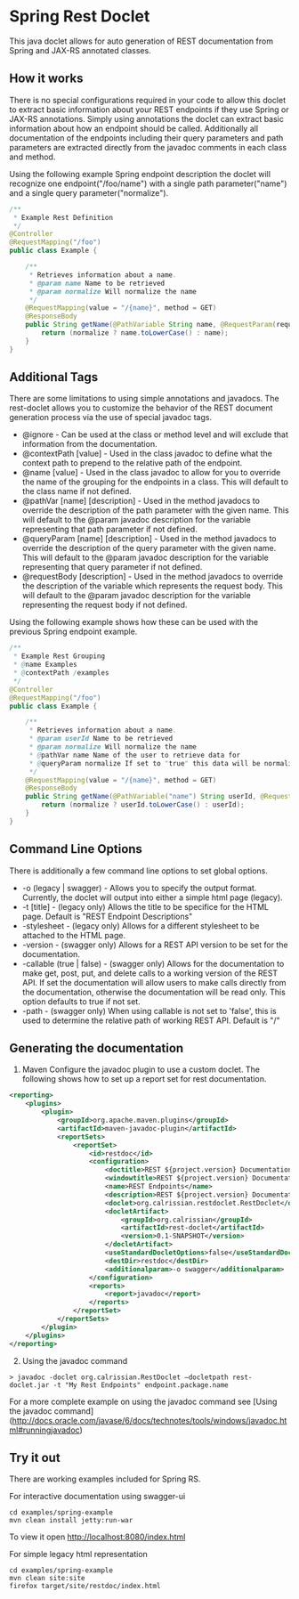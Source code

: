 Spring Rest Doclet
===========================

This java doclet allows for auto generation of REST documentation from Spring and JAX-RS annotated classes.

How it works
------------
There is no special configurations required in your code to allow this doclet to extract basic information about your REST endpoints if they use Spring or JAX-RS annotations.  Simply using annotations the doclet can extract basic information about how an endpoint should be called.  Additionally all documentation of the endpoints including their query parameters and path parameters are extracted directly from the javadoc comments in each class and method.

Using the following example Spring endpoint description the doclet will recognize one endpoint("/foo/name") with a single path parameter("name") and a single query parameter("normalize").
```java
/**
 * Example Rest Definition
 */
@Controller
@RequestMapping("/foo")
public class Example {

    /**
     * Retrieves information about a name.
     * @param name Name to be retrieved
     * @param normalize Will normalize the name
     */
    @RequestMapping(value = "/{name}", method = GET)
    @ResponseBody
    public String getName(@PathVariable String name, @RequestParam(required = false) boolean normalize) {
        return (normalize ? name.toLowerCase() : name);
    }
}
```

Additional Tags
---------------
There are some limitations to using simple annotations and javadocs.  The rest-doclet allows you to customize the behavior of the REST document generation process via the use of special javadoc tags.  

 * @ignore - Can be used at the class or method level and will exclude that information from the documentation.
 * @contextPath [value] - Used in the class javadoc to define what the context path to prepend to the relative path of the endpoint.
 * @name [value] - Used in the class javadoc to allow for you to override the name of the grouping for the endpoints in a class.  This will default to the class name if not defined.
 * @pathVar [name] [description] - Used in the method javadocs to override the description of the path parameter with the given name.  This will default to the @param javadoc description for the variable representing that path parameter if not defined.
 * @queryParam [name] [description] - Used in the method javadocs to override the description of the query parameter with the given name.  This will default to the @param javadoc description for the variable representing that query parameter if not defined.
 * @requestBody [description] - Used in the method javadocs to override the description of the variable which represents the request body.  This will default to the @param javadoc description for the variable representing the request body if not defined.

Using the following example shows how these can be used with the previous Spring endpoint example.
```java
/**
 * Example Rest Grouping
 * @name Examples
 * @contextPath /examples
 */
@Controller
@RequestMapping("/foo")
public class Example {

    /**
     * Retrieves information about a name.
     * @param userId Name to be retrieved
     * @param normalize Will normalize the name
     * @pathVar name Name of the user to retrieve data for
     * @queryParam normalize If set to "true" this data will be normalized before being returned.
     */
    @RequestMapping(value = "/{name}", method = GET)
    @ResponseBody
    public String getName(@PathVariable("name") String userId, @RequestParam(required = false) boolean normalize) {
        return (normalize ? userId.toLowerCase() : userId);
    }
}
```

Command Line Options
--------------------
There is additionally a few command line options to set global options.
 * -o (legacy | swagger) - Allows you to specify the output format.  Currently, the doclet will output into either a simple html page (legacy).
 * -t [title] - (legacy only) Allows the title to be specifice for the HTML page. Default is "REST Endpoint Descriptions"
 * -stylesheet - (legacy only) Allows for a different stylesheet to be attached to the HTML page.
 * -version - (swagger only) Allows for a REST API version to be set for the documentation.
 * -callable (true | false) - (swagger only) Allows for the documentation to make get, post, put, and delete calls to a working version of the REST API. If set the documentation will allow users to make calls directly from the documentation, otherwise the documentation will be read only. This option defaults to true if not set.
 * -path - (swagger only) When using callable is not set to 'false', this is used to determine the relative path of working REST API.  Default is "/"
 

Generating the documentation
----------------------------
1.  Maven
Configure the javadoc plugin to use a custom doclet.  The following shows how to set up a report set for rest documentation.
  ```xml
  <reporting>
      <plugins>
          <plugin>
              <groupId>org.apache.maven.plugins</groupId>
              <artifactId>maven-javadoc-plugin</artifactId>
              <reportSets>
                  <reportSet>
                      <id>restdoc</id>
                      <configuration>
                          <doctitle>REST ${project.version} Documentation</doctitle>
                          <windowtitle>REST ${project.version} Documentation</windowtitle>
                          <name>REST Endpoints</name>
                          <description>REST ${project.version} Documentation</description>
                          <doclet>org.calrissian.restdoclet.RestDoclet</doclet>
                          <docletArtifact>
                              <groupId>org.calrissian</groupId>
                              <artifactId>rest-doclet</artifactId>
                              <version>0.1-SNAPSHOT</version>
                          </docletArtifact>
                          <useStandardDocletOptions>false</useStandardDocletOptions>
                          <destDir>restdoc</destDir>
                          <additionalparam>-o swagger</additionalparam>
                      </configuration>
                      <reports>
                          <report>javadoc</report>
                      </reports>
                  </reportSet>
              </reportSets>
          </plugin>
      </plugins>
  </reporting>
  
  ```
2.  Using the javadoc command
  ```
  > javadoc -doclet org.calrissian.RestDoclet –docletpath rest-doclet.jar -t "My Rest Endpoints" endpoint.package.name
  ```
  For a more complete example on using the javadoc command see [Using the javadoc command] (http://docs.oracle.com/javase/6/docs/technotes/tools/windows/javadoc.html#runningjavadoc)

Try it out
----------
There are working examples included for Spring RS.

For interactive documentation using swagger-ui
```shell
cd examples/spring-example
mvn clean install jetty:run-war
```
To view it open [http://localhost:8080/index.html](http://localhost:8080/index.html)

For simple legacy html representation
```shell
cd examples/spring-example
mvn clean site:site
firefox target/site/restdoc/index.html
```



